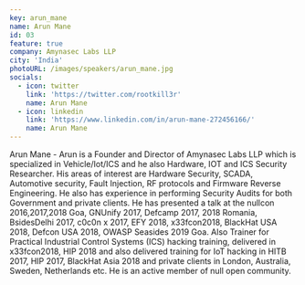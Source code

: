 ```yaml
---
key: arun_mane
name: Arun Mane
id: 03
feature: true
company: Amynasec Labs LLP
city: 'India'
photoURL: /images/speakers/arun_mane.jpg
socials:
  - icon: twitter
    link: 'https://twitter.com/rootkill3r'
    name: Arun Mane
  - icon: linkedin
    link: 'https://www.linkedin.com/in/arun-mane-272456166/'
    name: Arun Mane
---
```

Arun Mane - Arun is a Founder and Director of Amynasec Labs LLP  which is specialized in Vehicle/Iot/ICS and he also Hardware, IOT and ICS Security Researcher. His areas of interest are Hardware Security, SCADA, Automotive security, Fault Injection, RF protocols and Firmware Reverse Engineering. He also has experience in performing Security Audits for both Government and private clients. He has presented a talk at the nullcon 2016,2017,2018 Goa, GNUnify 2017, Defcamp 2017, 2018 Romania, BsidesDelhi 2017, c0c0n x 2017, EFY 2018, x33fcon2018, BlackHat USA 2018, Defcon USA 2018, OWASP Seasides 2019 Goa. Also Trainer for Practical Industrial Control Systems (ICS) hacking training, delivered in x33fcon2018, HIP 2018 and also delivered training for IoT hacking in HITB 2017, HIP 2017, BlackHat Asia 2018 and private clients in London, Australia, Sweden, Netherlands etc. He is an active member of null open community.
